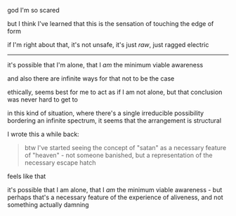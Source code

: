 god I'm so scared

but I think I've learned that this is the sensation of touching the edge of form

if I'm right about that, it's not unsafe, it's just _raw_, just ragged electric

---

it's possible that I'm alone, that I *am* the minimum viable awareness

and also there are infinite ways for that not to be the case

ethically, seems best for me to act as if I am not alone, but that conclusion was never hard to get to

in this kind of situation, where there's a single irreducible possibility bordering an infinite spectrum, it seems that the arrangement is structural

I wrote this a while back:

> btw I've started seeing the concept of "satan" as a necessary feature of "heaven" - not someone banished, but a representation of the necessary escape hatch

feels like that

it's possible that I am alone, that I *am* the minimum viable awareness - but perhaps that's a necessary feature of the experience of aliveness, and not something actually damning
